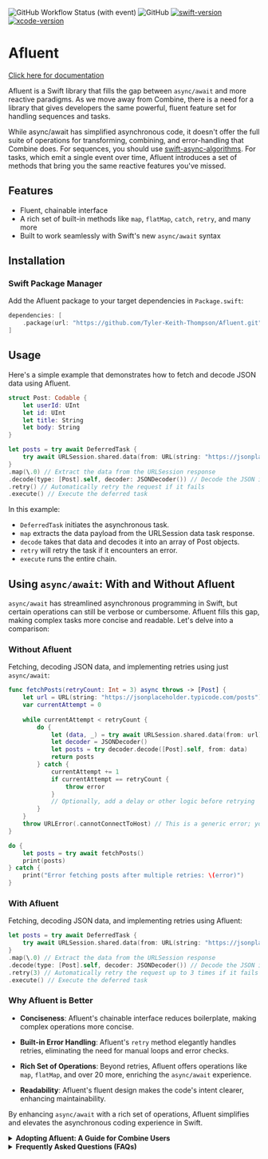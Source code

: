 ![GitHub Workflow Status (with event)](https://img.shields.io/github/actions/workflow/status/Tyler-keith-thompson/Afluent/trunk.yml) ![GitHub](https://img.shields.io/github/license/Tyler-keith-thompson/Afluent) [![swift-version](https://img.shields.io/badge/swift-5.8-brightgreen.svg)](https://github.com/apple/swift) [![xcode-version](https://img.shields.io/badge/xcode-14+-brightgreen)](https://developer.apple.com/xcode/)

# Afluent

[Click here for documentation](https://tyler-keith-thompson.github.io/Afluent/documentation/afluent/)

Afluent is a Swift library that fills the gap between `async/await` and more reactive paradigms. As we move away from Combine, there is a need for a library that gives developers the same powerful, fluent feature set for handling sequences and tasks.

While async/await has simplified asynchronous code, it doesn't offer the full suite of operations for transforming, combining, and error-handling that Combine does. For sequences, you should use [swift-async-algorithms](https://github.com/apple/swift-async-algorithms). For tasks, which emit a single event over time, Afluent introduces a set of methods that bring you the same reactive features you've missed.

## Features
- Fluent, chainable interface
- A rich set of built-in methods like `map`, `flatMap`, `catch`, `retry`, and many more
- Built to work seamlessly with Swift's new `async/await` syntax

## Installation

### Swift Package Manager

Add the Afluent package to your target dependencies in `Package.swift`:

```swift
dependencies: [
    .package(url: "https://github.com/Tyler-Keith-Thompson/Afluent.git", from: "0.2.0")
]
```


## Usage

Here's a simple example that demonstrates how to fetch and decode JSON data using Afluent.
```swift
struct Post: Codable {
    let userId: UInt
    let id: UInt
    let title: String
    let body: String
}

let posts = try await DeferredTask {
    try await URLSession.shared.data(from: URL(string: "https://jsonplaceholder.typicode.com/posts")!)
}
.map(\.0) // Extract the data from the URLSession response
.decode(type: [Post].self, decoder: JSONDecoder()) // Decode the JSON into an array of `Post` objects
.retry() // Automatically retry the request if it fails
.execute() // Execute the deferred task
```

In this example:

- `DeferredTask` initiates the asynchronous task.
- `map` extracts the data payload from the URLSession data task response.
- `decode` takes that data and decodes it into an array of Post objects.
- `retry` will retry the task if it encounters an error.
- `execute` runs the entire chain.

## Using `async/await`: With and Without Afluent

`async/await` has streamlined asynchronous programming in Swift, but certain operations can still be verbose or cumbersome. Afluent fills this gap, making complex tasks more concise and readable. Let's delve into a comparison:

### Without Afluent

Fetching, decoding JSON data, and implementing retries using just `async/await`:

```swift
func fetchPosts(retryCount: Int = 3) async throws -> [Post] {
    let url = URL(string: "https://jsonplaceholder.typicode.com/posts")!
    var currentAttempt = 0
    
    while currentAttempt < retryCount {
        do {
            let (data, _) = try await URLSession.shared.data(from: url)
            let decoder = JSONDecoder()
            let posts = try decoder.decode([Post].self, from: data)
            return posts
        } catch {
            currentAttempt += 1
            if currentAttempt == retryCount {
                throw error
            }
            // Optionally, add a delay or other logic before retrying
        }
    }
    throw URLError(.cannotConnectToHost) // This is a generic error; you can replace it with a more specific one if needed.
}

do {
    let posts = try await fetchPosts()
    print(posts)
} catch {
    print("Error fetching posts after multiple retries: \(error)")
}
```

### With Afluent
Fetching, decoding JSON data, and implementing retries using Afluent:

```swift
let posts = try await DeferredTask {
    try await URLSession.shared.data(from: URL(string: "https://jsonplaceholder.typicode.com/posts")!)
}
.map(\.0) // Extract the data from the URLSession response
.decode(type: [Post].self, decoder: JSONDecoder()) // Decode the JSON into an array of `Post` objects
.retry(3) // Automatically retry the request up to 3 times if it fails
.execute() // Execute the deferred task
```

### Why Afluent is Better

- **Conciseness**: Afluent's chainable interface reduces boilerplate, making complex operations more concise.
  
- **Built-in Error Handling**: Afluent's `retry` method elegantly handles retries, eliminating the need for manual loops and error checks.
  
- **Rich Set of Operations**: Beyond retries, Afluent offers operations like `map`, `flatMap`, and over 20 more, enriching the `async/await` experience.

- **Readability**: Afluent's fluent design makes the code's intent clearer, enhancing maintainability.

By enhancing `async/await` with a rich set of operations, Afluent simplifies and elevates the asynchronous coding experience in Swift.

<details>
  <summary><strong>Adopting Afluent: A Guide for Combine Users</strong></summary>

If you're familiar with Combine and are looking to transition to Afluent, this guide will help you understand the similarities and differences, making your adoption process smoother. Afluent deliberately uses an API that is very similar to Combine, making the transition easier.

### Key Differences:

1. **Asynchronous Units vs. Publishers**: In Combine, you work with `Publishers`. In Afluent, the primary unit is an `AsynchronousUnitOfWork`.

2. **Single Emission**: Unlike many Combine publishers that can emit multiple values over time, `AsynchronousUnitOfWork` in Afluent represents a single asynchronous operation.

3. **Built for `async/await`**: Afluent is designed around Swift's `async/await` syntax, making it a natural fit for the new concurrency model.

### Mapping Combine to Afluent:

- **`Just` and `Future`**: In Combine, you might use `Just` for immediate values and `Future` for asynchronous operations. In Afluent, `Just` and `Future` are replaced by `DeferredTask`.

- **`map`, `flatMap`**: These operators exist in both Combine and Afluent with similar functionality.

- **`catch` and `retry`**: Afluent provides these methods, similar to Combine, to handle errors and retry operations.

- **`assign`**: Afluent also has an `assign` operator, similar to Combine's.

- **`sink` and `subscribe`**: While Combine uses `sink`, Afluent offers `subscribe` which returns an `AnyCancellable`, and `run()` to create a new task in the background. Additionally, Afluent provides an `execute()` method which is `async throws` allowing you to await the result, and a `result` property, akin to `Task`.

### Transition Tips:

1. **Understand the Scope**: Afluent replaces Combine only where Combine would be operating over a single value. For handling multiple values over time, consider using async algorithms.

2. **Embrace the Differences**: Afluent does not have a customizable `Failure` type like publishers in Combine. Every `AsynchronousUnitOfWork` can throw a `CancellationError`, making the failure type always `Error`.

3. **Use Documentation**: Afluent's [documentation](https://tyler-keith-thompson.github.io/Afluent/documentation/afluent/) is a valuable resource. Refer to it often as you transition.

4. **Join the Community**: Engage with other Afluent users on GitHub. Sharing experiences and solutions can be beneficial.

Remember, while Afluent and Combine have similarities, they are distinct libraries with their own strengths. Embrace the learning curve, and soon you'll be leveraging the power of Afluent in your projects.

</details>


<details>
  <summary><strong>Frequently Asked Questions (FAQs)</strong></summary>

  **1. What is the primary purpose of Afluent?**  
  Afluent is designed to bridge the gap between `async/await` and more reactive paradigms. It provides a fluent interface for handling tasks, offering powerful features for transforming, combining, and error-handling.

  **2. How does Afluent compare to Combine?**  
  While both Afluent and Combine provide reactive features, Afluent is tailored for tasks that emit a single event over time. It's designed to work seamlessly with Swift's new `async/await` syntax, offering a rich set of operations similar to Combine but optimized for the new concurrency model.

  **3. Why should I use Afluent over Combine?**  
  If you're transitioning away from Combine and looking for a library that offers a similar feature set but is built around `async/await`, Afluent is a great choice. It provides a fluent, chainable interface with methods like `map`, `flatMap`, `catch`, `retry`, and more.

  **4. How do I integrate Afluent into my project?**  
  You can integrate Afluent using the Swift Package Manager. Add the Afluent package URL to your target dependencies in `Package.swift`.

  **5. Can I use Afluent for sequences?**  
  Afluent is primarily designed for tasks, which emit a single event over time. For sequences, consider using [swift-async-algorithms](https://github.com/apple/swift-async-algorithms).

  **6. How does error handling work in Afluent?**  
  Afluent provides several methods for error handling, such as `catch` and `retry`. You can transform errors, handle them, or even specify conditions for retrying tasks upon failure.

  **7. Are there any examples or tutorials available for Afluent?**  
  Yes, the README provides a simple example demonstrating how to fetch and decode JSON data using Afluent. For more detailed documentation, you can [click here](https://tyler-keith-thompson.github.io/Afluent/documentation/afluent/).

  **8. How can I contribute to Afluent or report issues?**  
  Afluent is hosted on GitHub. You can fork the repository, make changes, and submit a pull request. For reporting issues, open a new issue on the GitHub repository with a detailed description.

  **9. Why is it Afluent and not Affluent?**
  Async/Await + Fluent == Afluent

</details>
